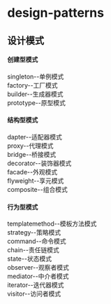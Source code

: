 # design-patterns
## 设计模式
#### 创建型模式
singleton--单例模式<br/>
factory--工厂模式<br/>
builder--生成器模式<br/>
prototype--原型模式<br/>
#### 结构型模式
dapter--适配器模式<br/>
proxy--代理模式<br/>
bridge--桥接模式<br/>
decorator--装饰器模式<br/>
facade--外观模式<br/>
flyweight--享元模式<br/>
composite--组合模式<br/>
#### 行为型模式
templatemethod--模板方法模式<br/>
strategy--策略模式<br/>
command--命令模式<br/>
chain--责任链模式<br/>
state--状态模式<br/>
observer--观察者模式<br/>
mediator--中介者模式<br/>
iterator--迭代器模式<br/>
visitor--访问者模式<br/>